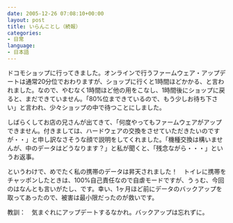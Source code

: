 ```yaml
---
date: 2005-12-26 07:08:10+00:00
layout: post
title: いらんことし（続報）
categories:
- 日常
language:
- 日本語
---
```


ドコモショップに行ってきました。オンラインで行うファームウェア・アップデートは通常20分位でおわりますが、ショップに行くと1時間ほどかかる、と言われました。なので、やむなく1時間ほど他の用をこなし、1時間後にショップに戻ると、まだできていません。「80%位まできているので、もう少しお待ち下さい」と言われ、少々ショップの中で待つことにしました。

しばらくしてお店の兄さんが出てきて、「何度やってもファームウェアがアップできません。付きましては、ハードウェアの交換をさせていただきたいのですが・・」と申し訳なさそうな顔で説明をしてくれました。「機種交換は構いませんが、中のデータはどうなります？」と私が聞くと、「残念ながら・・・」というお返事。

というわけで、めでたく私の携帯のデータは昇天されました！　トイレに携帯をチャッポンしたときは、100%自己責任なので自虐モードですが、うぅむ、今回のはなんとも言いがたし、です。幸い、1ヶ月ほど前にデータのバックアップを取ってあったので、被害は最小限だったのが救いです。

教訓：　気まぐれにアップデートするなかれ。バックアップは忘れずに。
